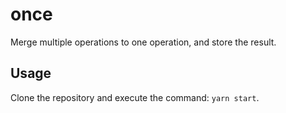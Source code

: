 # once

Merge multiple operations to one operation, and store the result.

## Usage

Clone the repository and execute the command: `yarn start`.

